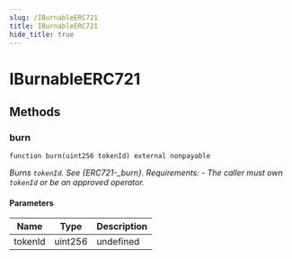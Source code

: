 ```yaml
---
slug: /IBurnableERC721
title: IBurnableERC721
hide_title: true
---
```

# IBurnableERC721









## Methods

### burn

```solidity
function burn(uint256 tokenId) external nonpayable
```



*Burns `tokenId`. See {ERC721-_burn}. Requirements: - The caller must own `tokenId` or be an approved operator.*

#### Parameters

| Name | Type | Description |
|---|---|---|
| tokenId | uint256 | undefined



